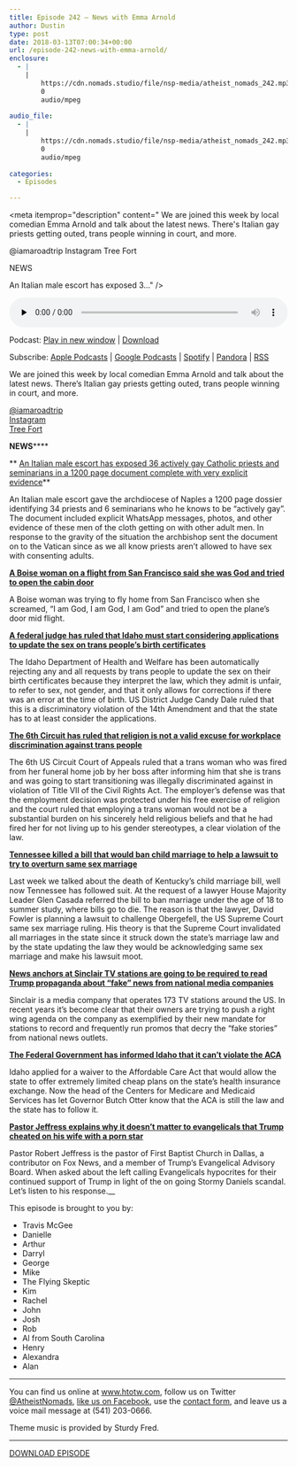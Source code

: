 ```yaml
---
title: Episode 242 – News with Emma Arnold
author: Dustin
type: post
date: 2018-03-13T07:00:34+00:00
url: /episode-242-news-with-emma-arnold/
enclosure:
  - |
    |
        https://cdn.nomads.studio/file/nsp-media/atheist_nomads_242.mp3
        0
        audio/mpeg
        
audio_file:
  - |
    |
        https://cdn.nomads.studio/file/nsp-media/atheist_nomads_242.mp3
        0
        audio/mpeg
        
categories:
  - Episodes

---
```

<div itemscope itemtype="http://schema.org/AudioObject">
  <meta itemprop="name" content="Episode 242 &#8211; News with Emma Arnold" />
  
  <meta itemprop="uploadDate" content="2018-03-13T01:00:34-06:00" />
  
  <meta itemprop="encodingFormat" content="audio/mpeg" />
  
  <meta itemprop="description" content="
We are joined this week by local comedian Emma Arnold and talk about the latest news. There's Italian gay priests getting outed, trans people winning in court, and more.

@iamaroadtrip
Instagram
Tree Fort

NEWS

 An Italian male escort has exposed 3..." />
  
  <meta itemprop="contentUrl" content="https://dts.podtrac.com/redirect.mp3/cdn.nomads.studio/file/nsp-media/atheist_nomads_242.mp3" />
  </p> 
  
  <div class="powerpress_player" id="powerpress_player_8505">
    <audio class="wp-audio-shortcode" id="audio-1696-249" preload="none" style="width: 100%;" controls="controls"><source type="audio/mpeg" src="https://dts.podtrac.com/redirect.mp3/cdn.nomads.studio/file/nsp-media/atheist_nomads_242.mp3?_=249" /><a href="https://dts.podtrac.com/redirect.mp3/cdn.nomads.studio/file/nsp-media/atheist_nomads_242.mp3">https://dts.podtrac.com/redirect.mp3/cdn.nomads.studio/file/nsp-media/atheist_nomads_242.mp3</a></audio>
  </div>
</div>

<p class="powerpress_links powerpress_links_mp3">
  Podcast: <a href="https://dts.podtrac.com/redirect.mp3/cdn.nomads.studio/file/nsp-media/atheist_nomads_242.mp3" class="powerpress_link_pinw" target="_blank" title="Play in new window" onclick="return powerpress_pinw('https://htotw.com/?powerpress_pinw=1696-podcast');" rel="nofollow">Play in new window</a> | <a href="https://dts.podtrac.com/redirect.mp3/cdn.nomads.studio/file/nsp-media/atheist_nomads_242.mp3" class="powerpress_link_d" title="Download" rel="nofollow" download="atheist_nomads_242.mp3">Download</a>
</p>

<p class="powerpress_links powerpress_subscribe_links">
  Subscribe: <a href="https://podcasts.apple.com/us/podcast/humanists-take-on-the-world/id530050098?mt=2&ls=1" class="powerpress_link_subscribe powerpress_link_subscribe_itunes" target="_blank" title="Subscribe on Apple Podcasts" rel="nofollow">Apple Podcasts</a> | <a href="https://www.google.com/podcasts?feed=aHR0cDovL2F0aGVpc3Rub21hZHMubGlic3luLmNvbS9yc3M%3D" class="powerpress_link_subscribe powerpress_link_subscribe_googleplay" target="_blank" title="Subscribe on Google Podcasts" rel="nofollow">Google Podcasts</a> | <a href="https://open.spotify.com/show/3LzK2xZGike6Tc1GEMtMbr?si=LieN9SNuTpq96smuaUsH8A" class="powerpress_link_subscribe powerpress_link_subscribe_spotify" target="_blank" title="Subscribe on Spotify" rel="nofollow">Spotify</a> | <a href="https://www.pandora.com/podcast/atheist-nomads/PC:10122?corr=62071012&part=ug" class="powerpress_link_subscribe powerpress_link_subscribe_pandora" target="_blank" title="Subscribe on Pandora" rel="nofollow">Pandora</a> | <a href="https://htotw.com/feed/podcast/" class="powerpress_link_subscribe powerpress_link_subscribe_rss" target="_blank" title="Subscribe via RSS" rel="nofollow">RSS</a>
</p>

  
We are joined this week by local comedian Emma Arnold and talk about the latest news. There&#8217;s Italian gay priests getting outed, trans people winning in court, and more.

<a href="https://twitter.com/iamaroadtrip" target="_blank" rel="noopener">@iamaroadtrip</a>  
<a href="https://www.instagram.com/sleevehamster/" target="_blank" rel="noopener">Instagram</a>  
<a href="https://www.treefortmusicfest.com/" target="_blank" rel="noopener">Tree Fort</a>

**NEWS******

** <a href="http://bit.ly/an242-n1" target="_blank" rel="noopener">An Italian male escort has exposed 36 actively gay Catholic priests and seminarians in a 1200 page document complete with very explicit evidence</a>**

An Italian male escort gave the archdiocese of Naples a 1200 page dossier identifying 34 priests and 6 seminarians who he knows to be “actively gay”. The document included explicit WhatsApp messages, photos, and other evidence of these men of the cloth getting on with other adult men. In response to the gravity of the situation the archbishop sent the document on to the Vatican since as we all know priests aren’t allowed to have sex with consenting adults.

**<a href="http://bit.ly/an242-n2" target="_blank" rel="noopener">A Boise woman on a flight from San Francisco said she was God and tried to open the cabin door</a>**

A Boise woman was trying to fly home from San Francisco when she screamed, “I am God, I am God, I am God” and tried to open the plane’s door mid flight.

**<a href="http://bit.ly/an242-n3" target="_blank" rel="noopener">A federal judge has ruled that Idaho must start considering applications to update the sex on trans people&#8217;s birth certificates</a>**

The Idaho Department of Health and Welfare has been automatically rejecting any and all requests by trans people to update the sex on their birth certificates because they interpret the law, which they admit is unfair, to refer to sex, not gender, and that it only allows for corrections if there was an error at the time of birth. US District Judge Candy Dale ruled that this is a discriminatory violation of the 14th Amendment and that the state has to at least consider the applications.

**<a href="http://bit.ly/an242-n6" target="_blank" rel="noopener">The 6th Circuit has ruled that religion is not a valid excuse for workplace discrimination against trans people</a>**

The 6th US Circuit Court of Appeals ruled that a trans woman who was fired from her funeral home job by her boss after informing him that she is trans and was going to start transitioning was illegally discriminated against in violation of Title VII of the Civil Rights Act. The employer’s defense was that the employment decision was protected under his free exercise of religion and the court ruled that employing a trans woman would not be a substantial burden on his sincerely held religious beliefs and that he had fired her for not living up to his gender stereotypes, a clear violation of the law.

**<a href="http://bit.ly/an242-n4" target="_blank" rel="noopener">Tennessee killed a bill that would ban child marriage to help a lawsuit to try to overturn same sex marriage</a>**

Last week we talked about the death of Kentucky’s child marriage bill, well now Tennessee has followed suit. At the request of a lawyer House Majority Leader Glen Casada referred the bill to ban marriage under the age of 18 to summer study, where bills go to die. The reason is that the lawyer, David Fowler is planning a lawsuit to challenge Obergefell, the US Supreme Court same sex marriage ruling. His theory is that the Supreme Court invalidated all marriages in the state since it struck down the state’s marriage law and by the state updating the law they would be acknowledging same sex marriage and make his lawsuit moot.

**<a href="http://bit.ly/an242-n5" target="_blank" rel="noopener">News anchors at Sinclair TV stations are going to be required to read Trump propaganda about &#8220;fake&#8221; news from national media companies</a>**

Sinclair is a media company that operates 173 TV stations around the US. In recent years it’s become clear that their owners are trying to push a right wing agenda on the company as exemplified by their new mandate for stations to record and frequently run promos that decry the “fake stories” from national news outlets.

**<a href="http://bit.ly/an242-n7" target="_blank" rel="noopener">The Federal Government has informed Idaho that it can’t violate the ACA</a>**

Idaho applied for a waiver to the Affordable Care Act that would allow the state to offer extremely limited cheap plans on the state’s health insurance exchange. Now the head of the Centers for Medicare and Medicaid Services has let Governor Butch Otter know that the ACA is still the law and the state has to follow it.

**<a href="http://bit.ly/an242-n8" target="_blank" rel="noopener">Pastor Jeffress explains why it doesn&#8217;t matter to evangelicals that Trump cheated on his wife with a porn star</a>**

Pastor Robert Jeffress is the pastor of First Baptist Church in Dallas, a contributor on Fox News, and a member of Trump’s Evangelical Advisory Board. When asked about the left calling Evangelicals hypocrites for their continued support of Trump in light of the on going Stormy Daniels scandal. Let’s listen to his response.__

This episode is brought to you by:

* Travis McGee  
* Danielle  
* Arthur  
* Darryl  
* George  
* Mike  
* The Flying Skeptic  
* Kim  
* Rachel  
* John  
* Josh  
* Rob  
* Al from South Carolina  
* Henry  
* Alexandra  
* Alan

<hr width="500" />

You can find us online at <a href="https://www.htotw.com/" target="_blank" rel="noopener">www.htotw.com</a>, follow us on Twitter <a href="https://htotw.com/twitter" target="_blank" rel="noopener">@AtheistNomads</a>, <a href="https://htotw.com/facebook" target="_blank" rel="noopener">like us on Facebook</a>, use the [contact form](https://htotw.com/contact), and leave us a voice mail message at (541) 203-0666.

Theme music is provided by Sturdy Fred.

<hr width="”500”" />

[DOWNLOAD EPISODE][1]

 [1]: https://dts.podtrac.com/redirect.mp3/cdn.nomads.studio/file/nsp-media/atheist_nomads_242.mp3